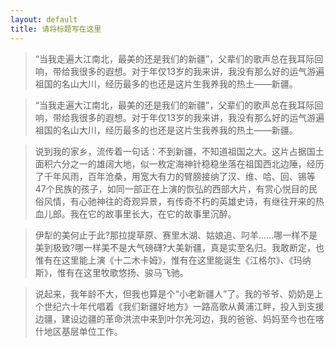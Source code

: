 ```yaml
---
layout: default
title: 请将标题写在这里
---
```



>“当我走遍大江南北，最美的还是我们的新疆”，父辈们的歌声总在我耳际回响，带给我很多的遐想。对于年仅13岁的我来讲，我没有那么好的运气游遍祖国的名山大川，经历最多的也还是这片生我养我的热土——新疆。

>“当我走遍大江南北，最美的还是我们的新疆”，父辈们的歌声总在我耳际回响，带给我很多的遐想。对于年仅13岁的我来讲，我没有那么好的运气游遍祖国的名山大川，经历最多的也还是这片生我养我的热土——新疆。

>说到我的家乡，流传着一句话：不到新疆，不知道祖国之大。这片占据国土面积六分之一的雄阔大地，似一枚定海神针稳稳坐落在祖国西北边陲，经历了千年风雨，百年沧桑，用宽大有力的臂膀接纳了汉、维、哈、回、锡等47个民族的孩子，如同一部正在上演的恢弘的西部大片，有赏心悦目的民俗风情，有心驰神往的奇观异景，有传奇不朽的英雄史诗，有继往开来的热血儿郎。我在它的故事里长大，在它的故事里沉醉。

>伊犁的美何止于此?那拉提草原、赛里木湖、姑娘追、叼羊……哪一样不是美到极致?哪一样美不是大气磅礴?大美新疆，真是实至名归。我敢断定，也惟有在这里能上演《十二木卡姆》，惟有在这里能诞生《江格尔》、《玛纳斯》，惟有在这里牧歌悠扬、骏马飞驰。

>说起来，我年龄不大，但我也算是个“小老新疆人”了。我的爷爷、奶奶是上个世纪六十年代唱着《我们新疆好地方》一路高歌从黄浦江畔，投入到支援边疆，建设边疆的革命洪流中来到叶尔羌河边，我的爸爸、妈妈至今也在喀什地区基层单位工作。